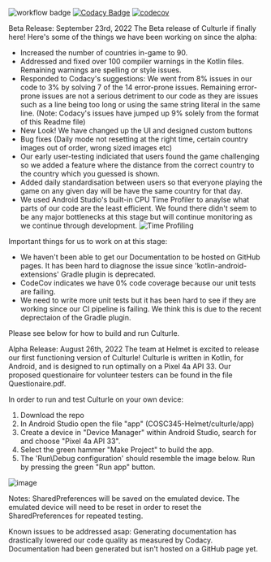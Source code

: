 ![workflow badge](https://github.com/mitzaa/COSC345-Helmet/actions/workflows/gradle.yml/badge.svg)
[![Codacy Badge](https://app.codacy.com/project/badge/Grade/2981b8a37e00499fa7ccb5ddc87c7e5f)](https://www.codacy.com/gh/mitzaa/COSC345-Helmet/dashboard?utm_source=github.com&amp;utm_medium=referral&amp;utm_content=mitzaa/COSC345-Helmet&amp;utm_campaign=Badge_Grade)
[![codecov](https://codecov.io/gh/mitzaa/COSC345-Helmet/branch/main/graph/badge.svg?token=WH6JSPL0OA)](https://codecov.io/gh/mitzaa/COSC345-Helmet)

Beta Release: September 23rd, 2022
The Beta release of Culturle if finally here!
Here's some of the things we have been working on since the alpha:
  -   Increased the number of countries in-game to 90.
  -   Addressed and fixed over 100 compiler warnings in the Kotlin files. Remaining warnings are spelling or style issues.
  -   Responded to Codacy's suggestions: We went from 8% issues in our code to 3% by solving 7 of the 14 error-prone issues. Remaining error-prone issues are not
  a serious detriment to our code as they are issues such as a line being too long or using the same string literal in the same line.
  (Note: Codacy's issues have jumped up 9% solely from the format of this Readme file)
  -   New Look! We have changed up the UI and designed custom buttons
  -   Bug fixes (Daily mode not resetting at the right time, certain country images out of order, wrong sized images etc)
  -   Our early user-testing indiciated that users found the game challenging so we added a feature where the distance from the correct country to the country 
  which you guessed is shown.
  -   Added daily standardisation between users so that everyone playing the game on any given day will be have the same country for that day.
  -   We used Android Studio's built-in CPU Time Profiler to anaylse what parts of our code are the least efficient. We found there didn't seem to be any major
  bottlenecks at this stage but will continue monitoring as we continue through development.
![Time Profiling](https://user-images.githubusercontent.com/97869940/191952723-d800d4eb-0956-407b-a9bc-1d67c5873967.png)

Important things for us to work on at this stage:
  -   We haven't been able to get our Documentation to be hosted on GitHub pages. It has been hard to diagnose the issue since
  'kotlin-android-extensions' Gradle plugin is deprecated.
  -   CodeCov indicates we have 0% code coverage because our unit tests are failing. 
  -   We need to write more unit tests but it has been hard to see if they are working since our CI pipeline is failing. We think this is due to the recent deprectaion of the Gradle plugin.

Please see below for how to build and run Culturle.


Alpha Release: August 26th, 2022
The team at Helmet is excited to release our first functioning version of Culturle!
Culturle is written in Kotlin, for Android, and is designed to run optimally on a Pixel 4a API 33.
Our proposed questionaire for volunteer testers can be found in the file Questionaire.pdf.

In order to run and test Culturle on your own device: 
  1) Download the repo 
  2) In Android Studio open the file "app" (COSC345-Helmet/culturle/app)
  3) Create a device in "Device Manager" within Android Studio, search for and choose "Pixel 4a API 33". 
  4) Select the green hammer "Make Project" to build the app. 
  5) The 'Run\Debug configuration' should resemble the image below. Run by pressing the green "Run app" button.

![image](https://user-images.githubusercontent.com/97869940/186905801-83cd22b8-167a-47d4-938f-d939cb58300d.png) 


Notes:
  SharedPreferences will be saved on the emulated device. The emulated device will need to be reset in order to reset the SharedPreferences for repeated testing.

Known issues to be addressed asap:
  Generating documentation has drastically lowered our code quality as measured by Codacy.
  Documentation had been generated but isn't hosted on a GitHub page yet.
  
  
  

